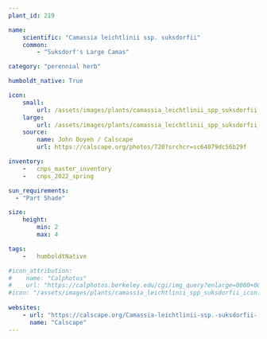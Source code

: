 ```yaml
---
plant_id: 219 

name: 
    scientific: "Camassia leichtlinii ssp. suksdorfii" 
    common: 
        - "Suksdorf's Large Camas"  

category: "perennial herb"

humboldt_native: True

icon: 
    small: 
        url: /assets/images/plants/camassia_leichtlinii_spp_suksdorfii.jpg 
    large: 
        url: /assets/images/plants/camassia_leichtlinii_spp_suksdorfii_lg.jpg 
    source: 
        name: John Doyen / Calscape 
        url: https://calscape.org/photos/720?srchcr=sc64079dc56b29f 

inventory: 
    -   cnps_master_inventory
    -   cnps_2022_spring

sun_requirements:
  - "Part Shade"

size:
    height: 
        min: 2
        max: 4

tags:  
    -   humboldtNative

#icon_attribution: 
#    name: "Calphotos"
#    url: "https://calphotos.berkeley.edu/cgi/img_query?enlarge=0000+0000+0614+1784"
#icon: "/assets/images/plants/camassia_leichtlinii_spp_suksdorfii_icon.jpg"
 
websites:
    - url: "https://calscape.org/Camassia-leichtlinii-ssp.-suksdorfii-()"
      name: "Calscape"
---
```

